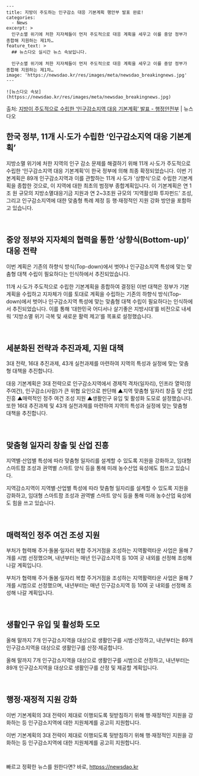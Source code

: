     ---
    title: 지방이 주도하는 인구감소 대응 기본계획 행안부 발표 완료!
    categories:
      - News
    excerpt: >
      인구소멸 위기에 처한 지자체들이 먼저 주도적으로 대응 계획을 세우고 이를 중앙 정부가 종합해 지원하는 제1차…
    feature_text: >
      ## 뉴스다오 실시간 뉴스 속보입니다.
    
      인구소멸 위기에 처한 지자체들이 먼저 주도적으로 대응 계획을 세우고 이를 중앙 정부가 종합해 지원하는 제1차…
    image: 'https://newsdao.kr/res/images/meta/newsdao_breakingnews.jpg'
    ---
    
    ![뉴스다오 속보](httpss://newsdao.kr/res/images/meta/newsdao_breakingnews.jpg)

<p>출처: <a href="httpss://newsdao.kr/2821" rel="dofollow">지방이 주도적으로 수립한 ‘인구감소지역 대응 기본계획’ 발표 - 행정안전부</a> | 뉴스다오</p>

<h2 data-ke-size="size26">한국 정부, 11개 시·도가 수립한 ‘인구감소지역 대응 기본계획’</h2>
<p data-ke-size="size16"></p>
지방소멸 위기에 처한 지역의 인구 감소 문제를 해결하기 위해 11개 시·도가 주도적으로 수립한 ‘인구감소지역 대응 기본계획’이 한국 정부에 의해 최종 확정되었습니다. 이번 기본계획은 89개 인구감소지역과 이를 관할하는 11개 시·도가 '상향식'으로 수립한 기본계획을 종합한 것으로, 이 지역에 대한 최초의 범정부 종합계획입니다. 이 기본계획은 연 1조 원 규모의 지방소멸대응기금 지원과 연 2~3조원 규모의 ‘지역활성화 투자펀드’ 조성, 그리고 인구감소지역에 대한 맞춤형 특례 제정 등 행·재정적인 지원 강화 방안을 포함하고 있습니다.
<p data-ke-size="size16">&nbsp;</p>

<h2 data-ke-size="size24">중앙 정부와 지자체의 협력을 통한 ‘상향식(Bottom-up)’ 대응 전략</h2>
<p data-ke-size="size16">이번 계획은 기존의 하향식 방식(Top-down)에서 벗어나 인구감소지역 특성에 맞는 맞춤형 대책 수립이 필요하다는 인식하에서 추진되었습니다.</p>
11개 시·도가 주도적으로 수립한 기본계획을 종합하여 결정된 이번 대책은 정부가 기본계획을 수립하고 지자체가 이를 토대로 계획을 수립하는 기존의 하향식 방식(Top-down)에서 벗어나 인구감소지역 특성에 맞는 맞춤형 대책 수립이 필요하다는 인식하에서 추진되었습니다. 이를 통해 ‘대한민국 어디서나 살기좋은 지방시대’를 비전으로 내세워 ‘지방소멸 위기 극복 및 새로운 활력 제고’를 목표로 설정했습니다.
<p data-ke-size="size16">&nbsp;</p>

<h2 data-ke-size="size24">세분화된 전략과 추진과제, 지원 대책</h2>
<p data-ke-size="size16">3대 전략, 16대 추진과제, 43개 실천과제를 마련하여 지역의 특성과 실정에 맞는 맞춤형 대책을 추진합니다.</p>
대응 기본계획은 3대 전략으로 인구감소지역에서 경제적 격차(일자리), 인프라 열악(정주여건), 인구감소(사람)가 큰 위협 요인으로 판단해 ▲지역 맞춤형 일자리 창출 및 산업 진흥 ▲매력적인 정주 여건 조성 지원 ▲생활인구 유입 및 활성화 도모로 설정했습니다. 또한 16대 추진과제 및 43개 실천과제를 마련하여 지역의 특성과 실정에 맞는 맞춤형 대책을 추진합니다.
<p data-ke-size="size16">&nbsp;</p>

<h2 data-ke-size="size24">맞춤형 일자리 창출 및 산업 진흥</h2>
<p data-ke-size="size16">지역별·산업별 특성에 따라 맞춤형 일자리를 설계할 수 있도록 지원을 강화하고, 임대형 스마트팜 조성과 권역별 스마트 양식 등을 통해 미래 농수산업 육성에도 힘쓰고 있습니다.</p>
지역감소지역이 지역별·산업별 특성에 따라 맞춤형 일자리를 설계할 수 있도록 지원을 강화하고, 임대형 스마트팜 조성과 권역별 스마트 양식 등을 통해 미래 농수산업 육성에도 힘을 쓰고 있습니다.
<p data-ke-size="size16">&nbsp;</p>

<h2 data-ke-size="size24">매력적인 정주 여건 조성 지원</h2>
<p data-ke-size="size16">부처가 협력해 주거·돌봄·일자리 복합 주거거점을 조성하는 지역활력타운 사업은 올해 7개를 시범 선정했으며, 내년부터는 매년 인구감소지역 등 10여 곳 내외를 선정해 조성해 나갈 계획입니다.</p>
부처가 협력해 주거·돌봄·일자리 복합 주거거점을 조성하는 지역활력타운 사업은 올해 7개를 시범으로 선정했으며, 내년부터는 매년 인구감소지역 등 10여 곳 내외를 선정해 조성해 나갈 계획입니다.
<p data-ke-size="size16">&nbsp;</p>

<h2 data-ke-size="size24">생활인구 유입 및 활성화 도모</h2>
<p data-ke-size="size16">올해 말까지 7개 인구감소지역을 대상으로 생활인구를 시범·산정하고, 내년부터는 89개 인구감소지역을 대상으로 생활인구를 산정·제공합니다.</p>
올해 말까지 7개 인구감소지역을 대상으로 생활인구를 시범으로 산정하고, 내년부터는 89개 인구감소지역을 대상으로 생활인구를 산정 및 제공할 계획입니다.
<p data-ke-size="size16">&nbsp;</p>

<h2 data-ke-size="size24">행정·재정적 지원 강화</h2>
<p data-ke-size="size16">이번 기본계획의 3대 전략이 제대로 이행되도록 뒷받침하기 위해 행·재정적인 지원을 강화하는 등 인구감소지역에 대한 지원체계를 공고히 지원합니다.</p>
이번 기본계획의 3대 전략이 제대로 이행되도록 뒷받침하기 위해 행·재정적인 지원을 강화하는 등 인구감소지역에 대한 지원체계를 공고히 지원합니다.
<p data-ke-size="size16">&nbsp;</p>

<p data-ke-size="size16"></p> 

빠르고 정확한 뉴스를 원한다면? 바로, <a href="httpss://newsdao.kr" rel="dofollow">httpss://newsdao.kr</a>


    